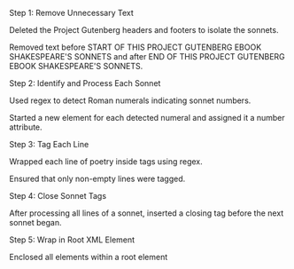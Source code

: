 Step 1: Remove Unnecessary Text

Deleted the Project Gutenberg headers and footers to isolate the sonnets.

Removed text before START OF THIS PROJECT GUTENBERG EBOOK SHAKESPEARE'S SONNETS and after  END OF THIS PROJECT GUTENBERG EBOOK SHAKESPEARE'S SONNETS.

Step 2: Identify and Process Each Sonnet

Used regex to detect Roman numerals indicating sonnet numbers.

Started a new <sonnet> element for each detected numeral and assigned it a number attribute.

Step 3: Tag Each Line

Wrapped each line of poetry inside <line> tags using regex.

Ensured that only non-empty lines were tagged.

Step 4: Close Sonnet Tags

After processing all lines of a sonnet, inserted a closing </sonnet> tag before the next sonnet began.

Step 5: Wrap in Root XML Element

Enclosed all <sonnet> elements within a root <xml> element